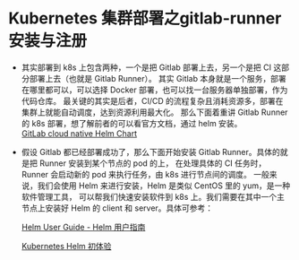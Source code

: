 # Kubernetes 集群部署之gitlab-runner安装与注册
- 其实部署到 k8s 上包含两种，一个是把 Gitlab 部署上去，另一个是把 CI 这部分部署上去（也就是 Gitlab Runner）。
其实 Gitlab 本身就是一个服务，部署在哪里都可以，可以选择 Docker 部署，也可以找一台服务器单独部署，作为代码仓库。
最关键的其实是后者，CI/CD 的流程复杂且消耗资源多，部署在集群上就能自动调度，达到资源利用最大化。
那么下面着重讲 Gitlab Runner 的 k8s 部署，想了解前者的可以看官方文档，通过 helm 安装。<br>
[GitLab cloud native Helm Chart](https://docs.gitlab.com/charts/)

- 假设 Gitlab 都已经部署成功了，那么下面开始安装 Gitlab Runner。具体的就是把 Runner 安装到某个节点的 pod 的上，
在处理具体的 CI 任务时，Runner 会启动新的 pod 来执行任务，由 k8s 进行节点间的调度。
一般来说，我们会使用 Helm 来进行安装，Helm 是类似 CentOS 里的 yum，是一种软件管理工具，
可以帮我们快速安装软件到 k8s 上。我们需要在其中一个主节点上安装好 Helm 的 client 和 server。具体可参考：

    [Helm User Guide - Helm 用户指南](https://whmzsu.github.io/helm-doc-zh-cn/quickstart/install-zh_cn.html)
    
    [Kubernetes Helm 初体验](https://zhuanlan.zhihu.com/p/33813367)
 
